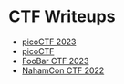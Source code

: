 
# CTF Writeups


- [picoCTF 2023](picoCTF_2023)
- [picoCTF](picoCTF)
- [FooBar CTF 2023](FooBar_CTF_2023)
- [NahamCon CTF 2022](NahamCon_CTF_2022)
